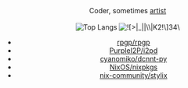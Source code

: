 <div align="center" >
  <div>
    Coder, sometimes <a href="https://github.com/asciimoth/3a_storage">artist</a>
  <div>
  <br>
  <span>
    <img align="top" src="https://github-readme-stats.vercel.app/api/top-langs/?username=asciimoth&layout=donut-vertical&langs_count=100&hide=roff,Makefile,Ruby,Mustache,Perl,HTML,CSS,Dockerfile,AppleScript,Just,Haskell&theme=transparent&hide_border=true" alt="Top Langs" />
  </span>
  <span>
    <img align="top" src="https://i.imgur.com/28Iddmq.gif" alt="![>|_||\\|K2!\]34\" />
  </span>
</div>

<!--START_SECTION:prlist-->
- [rpgp/rpgp](https://github.com/rpgp/rpgp/pulls?q=is%3Apr+author%3Aasciimoth)
- [PurpleI2P/i2pd](https://github.com/PurpleI2P/i2pd/pulls?q=is%3Apr+author%3Aasciimoth)
- [cyanomiko/dcnnt-py](https://github.com/cyanomiko/dcnnt-py/pulls?q=is%3Apr+author%3Aasciimoth)
- [NixOS/nixpkgs](https://github.com/NixOS/nixpkgs/pulls?q=is%3Apr+author%3Aasciimoth)
- [nix-community/stylix](https://github.com/nix-community/stylix/pulls?q=is%3Apr+author%3Aasciimoth)
<!--END_SECTION:prlist-->
